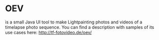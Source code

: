 # OEV
is a small Java UI tool to make Lightpainting photos and videos of a timelapse photo sequence.
You can find a description with samples of its use cases here: http://tf-fotovideo.de/oev/

